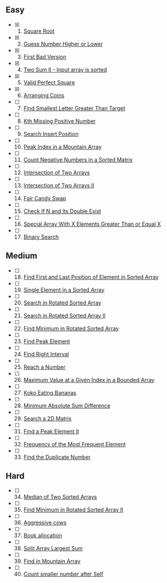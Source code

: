 ## Easy

- [x] 1. [Square Root](https://leetcode.com/problems/sqrtx/)
- [x] 2. [Guess Number Higher or Lower](https://leetcode.com/problems/guess-number-higher-or-lower/)
- [x] 3. [First Bad Version](https://leetcode.com/problems/first-bad-version/)
- [x] 4. [Two Sum II - Input array is sorted](https://leetcode.com/problems/two-sum-ii-input-array-is-sorted/)
- [x] 5. [Valid Perfect Square](https://leetcode.com/problems/valid-perfect-square/)
- [x] 6. [Arranging Coins](https://leetcode.com/problems/arranging-coins/)
- [ ] 7. [Find Smallest Letter Greater Than Target](https://leetcode.com/problems/find-smallest-letter-greater-than-target/)
- [ ] 8. [Kth Missing Positive Number](https://leetcode.com/problems/kth-missing-positive-number/)
- [ ] 9. [Search Insert Position](https://leetcode.com/problems/search-insert-position/)
- [ ] 10. [Peak Index in a Mountain Array](https://leetcode.com/problems/peak-index-in-a-mountain-array/)
- [ ] 11. [Count Negative Numbers in a Sorted Matrix](https://leetcode.com/problems/count-negative-numbers-in-a-sorted-matrix/)
- [ ] 12. [Intersection of Two Arrays](https://leetcode.com/problems/intersection-of-two-arrays/)
- [ ] 13. [Intersection of Two Arrays II](https://leetcode.com/problems/intersection-of-two-arrays-ii/)
- [ ] 14. [Fair Candy Swap](https://leetcode.com/problems/fair-candy-swap/)
- [ ] 15. [Check If N and Its Double Exist](https://leetcode.com/problems/check-if-n-and-its-double-exist/)
- [ ] 16. [Special Array With X Elements Greater Than or Equal X](https://leetcode.com/problems/special-array-with-x-elements-greater-than-or-equal-x/)
- [ ] 17. [Binary Search](https://leetcode.com/problems/binary-search/)

## Medium

- [ ] 18. [Find First and Last Position of Element in Sorted Array](https://leetcode.com/problems/find-first-and-last-position-of-element-in-sorted-array/)
- [ ] 19. [Single Element in a Sorted Array](https://leetcode.com/problems/single-element-in-a-sorted-array/)
- [ ] 20. [Search in Rotated Sorted Array](https://leetcode.com/problems/search-in-rotated-sorted-array/)
- [ ] 21. [Search in Rotated Sorted Array II](https://leetcode.com/problems/search-in-rotated-sorted-array-ii/)
- [ ] 22. [Find Minimum in Rotated Sorted Array](https://leetcode.com/problems/find-minimum-in-rotated-sorted-array/)
- [ ] 23. [Find Peak Element](https://leetcode.com/problems/find-peak-element/)
- [ ] 24. [Find Right Interval](https://leetcode.com/problems/find-right-interval/)
- [ ] 25. [Reach a Number](https://leetcode.com/problems/reach-a-number/)
- [ ] 26. [Maximum Value at a Given Index in a Bounded Array](https://leetcode.com/problems/maximum-value-at-a-given-index-in-a-bounded-array/)
- [ ] 27. [Koko Eating Bananas](https://leetcode.com/problems/koko-eating-bananas/)
- [ ] 28. [Minimum Absolute Sum Difference](https://leetcode.com/problems/minimum-absolute-sum-difference/)
- [ ] 29. [Search a 2D Matrix](https://leetcode.com/problems/search-a-2d-matrix/)
- [ ] 31. [Find a Peak Element II](https://leetcode.com/problems/find-a-peak-element-ii/)
- [ ] 32. [Frequency of the Most Frequent Element](https://leetcode.com/problems/frequency-of-the-most-frequent-element/)
- [ ] 33. [Find the Duplicate Number](https://leetcode.com/problems/find-the-duplicate-number/)

## Hard

- [ ] 34. [Median of Two Sorted Arrays](https://leetcode.com/problems/median-of-two-sorted-arrays/)
- [ ] 35. [Find Minimum in Rotated Sorted Array II](https://leetcode.com/problems/find-minimum-in-rotated-sorted-array-ii/)
- [ ] 36. [Aggressive cows](https://www.spoj.com/problems/AGGRCOW/)
- [ ] 37. [Book allocation](https://www.geeksforgeeks.org/allocate-minimum-number-pages/)
- [ ] 38. [Split Array Largest Sum](https://leetcode.com/problems/split-array-largest-sum/)
- [ ] 39. [Find in Mountain Array](https://leetcode.com/problems/find-in-mountain-array/)
- [ ] 40. [Count smaller number after Self](https://leetcode.com/problems/count-of-smaller-numbers-after-self/)